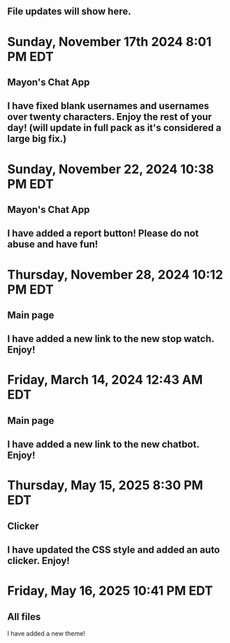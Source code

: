 File updates will show here.
---------------------------------
# Sunday, November 17th 2024 8:01 PM EDT
## Mayon's Chat App

I have fixed blank usernames and usernames over twenty characters. Enjoy the rest of your day!
(will update in full pack as it's considered a large big fix.)
----------------------------------
# Sunday, November 22, 2024 10:38 PM EDT
## Mayon's Chat App
I have added a report button! Please do not abuse and have fun!
----------------------------------
# Thursday, November 28, 2024 10:12 PM EDT
## Main page
I have added a new link to the new stop watch. Enjoy!
----------------------------------
# Friday, March 14, 2024 12:43 AM EDT
## Main page
I have added a new link to the new chatbot. Enjoy!
----------------------------------
# Thursday, May 15, 2025 8:30 PM EDT
## Clicker
I have updated the CSS style and added an auto clicker. Enjoy!
----------------------------------
# Friday, May 16, 2025 10:41 PM EDT
## All files
I have added a new theme!
